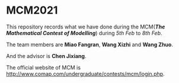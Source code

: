# MCM2021
This repository records what we have done during the MCM(***The Mathematical Contest of Modelling***) during *5th Feb* to *8th Feb*.

The team members are **Miao Fangran**, **Wang Xizhi** and **Wang Zhuo**.

And the advisor is **Chen Jixiang**.

The official website of MCM is http://www.comap.com/undergraduate/contests/mcm/login.php.
